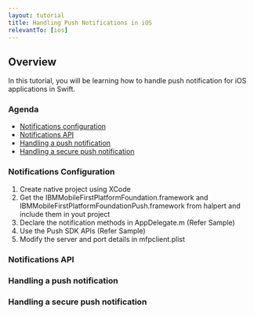 ```yaml
---
layout: tutorial
title: Handling Push Notifications in iOS
relevantTo: [ios]
---
```

## Overview

In this tutorial, you will be learning how to handle push notification for iOS applications in Swift.

### Agenda
* [Notifications configuration](#notifications-configuration)
* [Notifications API](#notifications-api)
* [Handling a push notification](#handling-a-push-notification)
* [Handling a secure push notification](#handling-a-secure-push-notification)

### Notifications Configuration

1. Create native project using XCode
2. Get the IBMMobileFirstPlatformFoundation.framework and IBMMobileFirstPlatformFoundationPush.framework from halpert and include them in yout project
3. Declare the notification methods in AppDelegate.m (Refer Sample)
4. Use the Push SDK APIs (Refer Sample)
5. Modify the server and port details in mfpclient.plist  

### Notifications API

### Handling a push notification

### Handling a secure push notification

